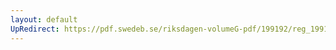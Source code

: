 ```yaml
---
layout: default
UpRedirect: https://pdf.swedeb.se/riksdagen-volumeG-pdf/199192/reg_199192/reg_199192_0365.pdf
---
```

